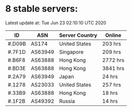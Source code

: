 # 8 stable servers:

Latest update at: Tue Jun 23 02:10:10 UTC 2020

| ID | ASN | Server Country | Online |
| -- | --- | -------------- | ------ |
| #.D09B | AS174 | United States | 203 hrs |
| #.7F1D | AS63949 | Singapore | 209 hrs |
| #.B6F8 | AS63888 | Hong Kong | 2772 hrs |
| #.BD3E | AS63888 | Hong Kong | 3841 hrs |
| #.2A79 | AS63949 | Japan | 24 hrs |
| #.1278 | AS23033 | United States | 257 hrs |
| #.33B9 | AS63888 | Hong Kong | 18 hrs |
| #.1F2B | AS49392 | Russia | 14 hrs |

